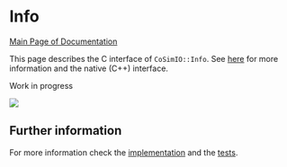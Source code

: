 # Info

[Main Page of Documentation](https://kratosmultiphysics.github.io/CoSimIO/)

This page describes the C interface of `CoSimIO::Info`. See [here](info_cpp.md.md) for more information and the native (C++) interface.

Work in progress

![](https://media.giphy.com/media/3o7btQ0NH6Kl8CxCfK/giphy.gif)


## Further information
For more information check the [implementation](https://github.com/KratosMultiphysics/CoSimIO/blob/master/co_sim_io/c/co_sim_io_c_info.h) and the [tests](https://github.com/KratosMultiphysics/CoSimIO/tree/master/tests/co_sim_io/c/info).
